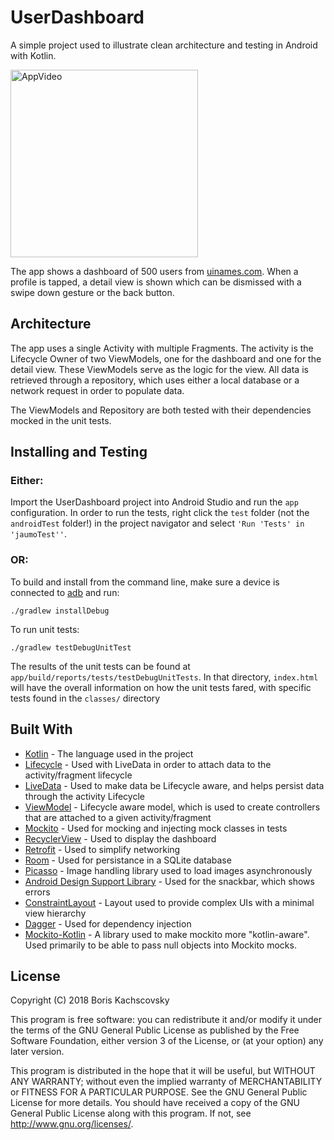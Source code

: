 # UserDashboard

A simple project used to illustrate clean architecture and testing in Android with Kotlin.

<img src="AppVideo.gif" alt="AppVideo" width="300" />

The app shows a dashboard of 500 users from [uinames.com](https://uinames.com). When a profile is tapped, a detail view is shown which can be dismissed with a swipe down gesture or the back button.

## Architecture

The app uses a single Activity with multiple Fragments. The activity is the Lifecycle Owner of two ViewModels, one for the dashboard and one for the detail view. These ViewModels serve as the logic for the view. All data is retrieved through a repository, which uses either a local database or a network request in order to populate data.

The ViewModels and Repository are both tested with their dependencies mocked in the unit tests.

## Installing and Testing

### Either:

Import the UserDashboard project into Android Studio and run the `app` configuration. In order to run the tests, right click the `test` folder (not the `androidTest` folder!) in the project navigator and select `'Run 'Tests' in 'jaumoTest''`.

### OR:

To build and install from the command line, make sure a device is connected to [adb](https://developer.android.com/studio/command-line/adb) and run:

    ./gradlew installDebug

To run unit tests:

	./gradlew testDebugUnitTest
	

The results of the unit tests can be found at `app/build/reports/tests/testDebugUnitTests`. In that directory, `index.html` will have the overall information on how the unit tests fared, with specific tests found in the `classes/` directory

## Built With

* [Kotlin](https://kotlinlang.org/) - The language used in the project
* [Lifecycle](https://developer.android.com/topic/libraries/architecture/lifecycle) - Used with LiveData in order to attach data to the activity/fragment lifecycle
* [LiveData](https://developer.android.com/topic/libraries/architecture/livedata) - Used to make data be Lifecycle aware, and helps persist data through the activity Lifecycle 
* [ViewModel](https://developer.android.com/topic/libraries/architecture/viewmodel) - Lifecycle aware model, which is used to create controllers that are attached to a given activity/fragment
* [Mockito](https://site.mockito.org/) - Used for mocking and injecting mock classes in tests
* [RecyclerView](https://developer.android.com/reference/android/support/v7/widget/RecyclerView) - Used to display the dashboard
* [Retrofit](https://square.github.io/retrofit/) - Used to simplify networking
* [Room](https://developer.android.com/topic/libraries/architecture/room) - Used for persistance in a SQLite database
* [Picasso](https://square.github.io/picasso/) - Image handling library used to load images asynchronously
* [Android Design Support Library](https://developer.android.com/topic/libraries/support-library/packages) - Used for the snackbar, which shows errors
* [ConstraintLayout](https://developer.android.com/reference/android/support/constraint/ConstraintLayout) - Layout used to provide complex UIs with a minimal view hierarchy
* [Dagger](https://google.github.io/dagger/) - Used for dependency injection
* [Mockito-Kotlin](https://github.com/nhaarman/mockito-kotlin/wiki) - A library used to make mockito more "kotlin-aware". Used primarily to be able to pass null objects into Mockito mocks.

## License

Copyright (C) 2018 Boris Kachscovsky

This program is free software: you can redistribute it and/or modify it under the terms of the GNU General Public License as published by the Free Software Foundation, either version 3 of the License, or (at your option) any later version.

This program is distributed in the hope that it will be useful, but WITHOUT ANY WARRANTY; without even the implied warranty of MERCHANTABILITY or FITNESS FOR A PARTICULAR PURPOSE. See the GNU General Public License for more details. You should have received a copy of the GNU General Public License along with this program. If not, see http://www.gnu.org/licenses/.